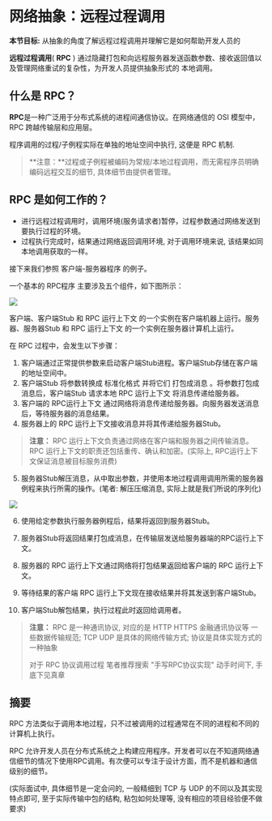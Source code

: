 # 网络抽象：远程过程调用

**本节目标:** 从抽象的角度了解远程过程调用并理解它是如何帮助开发人员的

**远程过程调用**( **RPC** ) 通过隐藏打包和向远程服务器发送函数参数、接收返回值以及管理网络重试的复杂性，为开发人员提供抽象形式的 本地调用。

## 什么是 RPC？

**RPC**是一种广泛用于分布式系统的进程间通信协议。在网络通信的 OSI 模型中，RPC 跨越传输层和应用层。

程序调用的过程/子例程实际在单独的地址空间中执行, 这便是 RPC 机制.

> **注意：**过程或子例程被编码为常规/本地过程调用，而无需程序员明确编码远程交互的细节, 具体细节由提供者管理。

## RPC 是如何工作的？

- 进行远程过程调用时，调用环境(服务请求者)暂停，过程参数通过网络发送到要执行过程的环境。
- 过程执行完成时，结果通过网络返回调用环境, 对于调用环境来说, 该结果如同本地调用获取的一样。

接下来我们参照 客户端-服务器程序 的例子。

一个基本的 RPC程序 主要涉及五个组件，如下图所示：

![](https://cdn.jsdelivr.net/gh/gaoxiang15125/BlogImage@master/1676040174738.png)

客户端、客户端Stub 和 RPC 运行上下文 的一个实例在客户端机器上运行。服务器、服务器Stub 和 RPC 运行上下文 的一个实例在服务器计算机上运行。

在 RPC 过程中，会发生以下步骤：

1. 客户端通过正常提供参数来启动客户端Stub进程。客户端Stub存储在客户端的地址空间中。
2. 客户端Stub 将参数转换成 标准化格式 并将它们 打包成消息 。将参数打包成消息后，客户端Stub 请求本地 RPC 运行上下文 将消息传递给服务器。
3. 客户端的 RPC运行上下文 通过网络将消息传递给服务器。向服务器发送消息后，等待服务器的消息结果。
4. 服务器上的 RPC 运行上下文接收消息并将其传递给服务器Stub。

> **注意：** RPC 运行上下文负责通过网络在客户端和服务器之间传输消息。RPC 运行上下文的职责还包括重传、确认和加密。(实际上, RPC运行上下文保证消息被目标服务消费)

5. 服务器Stub解压消息，从中取出参数，并使用本地过程调用调用所需的服务器例程来执行所需的操作。(笔者: 解压压缩消息, 实际上就是我们所说的序列化)

![](https://cdn.jsdelivr.net/gh/gaoxiang15125/BlogImage@master/5cd60d9dea6b680a8d8e2339e911104.png)

6. 使用给定参数执行服务器例程后，结果将返回到服务器Stub。

7. 服务器Stub将返回结果打包成消息，在传输层发送给服务器端的RPC运行上下文。

8. 服务器的 RPC 运行上下文通过网络将打包结果返回给客户端的 RPC 运行上下文。

9. 等待结果的客户端 RPC 运行上下文现在接收结果并将其发送到客户端Stub。

10. 客户端Stub解包结果，执行过程此时返回给调用者。

> **注意：** RPC 是一种通讯协议, 对应的是 HTTP HTTPS 金融通讯协议等 一些数据传输规范; TCP UDP 是具体的网络传输方式; 协议是具体实现方式的一种抽象
>
> 对于 RPC 协议调用过程 笔者推荐搜索 "手写RPC协议实现" 动手时间下, 手底下见真章



## 摘要

RPC 方法类似于调用本地过程，只不过被调用的过程通常在不同的进程和不同的计算机上执行。

RPC 允许开发人员在分布式系统之上构建应用程序。开发者可以在不知道网络通信细节的情况下使用RPC调用。有次便可以专注于设计方面，而不是机器和通信级别的细节。

(实际面试中, 具体细节是一定会问的, 一般精细到 TCP 与 UDP 的不同以及其实现特点即可, 至于实际传输中包的结构, 粘包如何处理等, 没有相应的项目经验便不做要求)